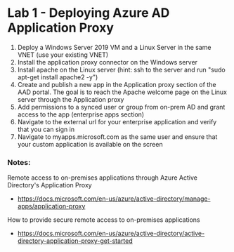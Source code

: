 # Lab 1 - Deploying Azure AD Application Proxy

1. Deploy a Windows Server 2019 VM and a Linux Server in the same VNET (use your existing VNET)
2. Install the application proxy connector on the Windows server
3. Install apache on the Linux server (hint: ssh to the server and run "sudo apt-get install apache2 -y")
4. Create and publish a new app in the Application proxy section of the AAD portal. The goal is to reach the Apache welcome page on the Linux server through the Application proxy
5. Add permissions to a synced user or group from on-prem AD and grant access to the app (enterprise apps section)
6. Navigate to the external url for your enterprise application and verify that you can sign in
7. Navigate to myapps.microsoft.com as the same user and ensure that your custom application is available on the screen


### Notes:

Remote access to on-premises applications through Azure Active Directory's Application Proxy
* https://docs.microsoft.com/en-us/azure/active-directory/manage-apps/application-proxy

How to provide secure remote access to on-premises applications
* https://docs.microsoft.com/en-us/azure/active-directory/active-directory-application-proxy-get-started

